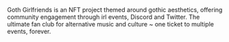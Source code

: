 Goth Girlfriends is an NFT project themed around gothic aesthetics, offering community engagement through irl events, Discord and Twitter. The ultimate fan club for alternative music and culture ~ one ticket to multiple events, forever.
